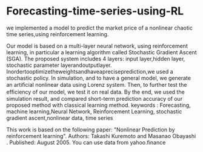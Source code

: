 # Forecasting-time-series-using-RL
 we implemented a model to predict the market price of a nonlinear chaotic time series,using reinforcement learning.
 
Our model is based on a multi-layer neural network, using reinforcement learning, in particular a learning algorithm called Stochastic Gradient Ascent (SGA).
The proposed system includes 4 layers: input layer,hidden layer, stochastic parameter layerandoutputlayer. Inordertooptimizetheweightsandhaveapreciseprediction,we used a stochastic policy.
In simulation, and to have a general model, we generate an artiﬁcial nonlinear data using Lorenz system. Then, to further test the efﬁciency of our model, we test it on real data.
By the end, we used the simulation result, and compared short-term prediction accuracy of our proposed method with classical learning method.
keywords : Forecasting, machine learning,Neural Network, Reinforcement Learning, stochastic gradient ascent,nonlinear data, time series

This work is based on the following paper: "Nonlinear Prediction by reinforcement learning".
Authors: Takashi Kuremoto and Masanao Obayashi .
Published: August 2005.
You can use data from yahoo.finance
